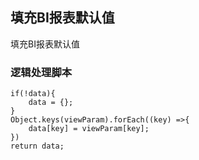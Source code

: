 ## 填充BI报表默认值 <!-- {docsify-ignore-all} -->

   填充BI报表默认值

### 逻辑处理脚本

```
if(!data){
    data = {};
}
Object.keys(viewParam).forEach((key) =>{
    data[key] = viewParam[key];
})
return data;
```
